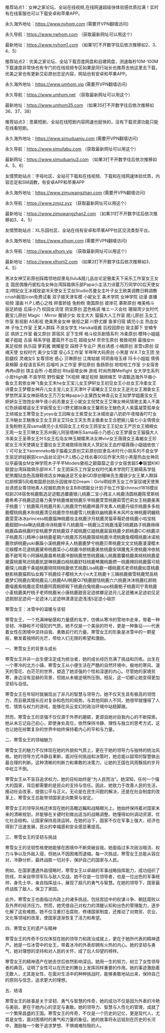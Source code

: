 推荐站点1：女神之家论坛、全站在线视频,在线网速超级快体验感优质拉满！实时有在线客服也可以下载安卓和苹果APP。

永久海外地址：https://www.nvhom.com (需要开VPN翻墙访问)

永久导航：https://www.nwhom.com （获取最新网址可以用这个）

最新地址：https://www.nvhom1.com （如果1打不开数字往后依次推移如2、3、4、5）

推荐站点2：优美之家论坛、全站下载百度网盘和自建网盘，测速每秒10M-100M下载速度非常快也有专门的在线视频专区如果是同行站长也推荐去他这里去下载，优美之家也有更新艾彩原创恋足内容，网站也有安卓和苹果APP。

永久海外地址：https://www.umhom.vip (需要开VPN翻墙访问)

永久导航：https://www.umhom.net （获取最新网址可以用这个）

最新地址：https://www.umhom35.com （如果35打不开数字往后依次推移如36、37、38）

推荐站点3：思慕短剧、全站在线短剧内容网速也挺快的，没有下载资源功能只能在线看短剧。

永久海外地址：https://www.simuduanju.com (需要开VPN翻墙访问)

永久导航：https://www.simufabu.com （获取最新网址可以用这个）

最新网址：https://www.simuduanju3.com （如果3打不开数字往后依次推移如4、5、6）

友情赞助站点：字母社区、全站可下载和在线视频、下载和在线网速体验优质，内容恋足和SM调教，有安卓APP和苹果APP

永久海外地址：https://www.zimuwangzhan.com (需要开VPN翻墙访问)

永久导航：https://www.zmxz.xyz （获取最新网址可以用这个）

最新地址：https://www.zimuwangzhan2.com （如果31打不开数字往后依次推移如3、4、5）

友情赞助站点：XL乐园社区、全站在线有安卓和苹果APP社区交流类型平台。

永久海外地址：https://www.xlhom.com (需要开VPN翻墙访问)

永久导航：https://www.xlhom.vip （获取最新网址可以用这个）

最新地址：https://www.xlhom2.com （如果2打不开数字往后依次推移如3、4、5）

黑冰女神艾彩原创踩踏领地奴隶岛)lulu&甜儿品丝论足傲柔天下采乐工作室女王女主 国民偶像丹妮松岛女神台湾踩踏俱乐部Papa小主活力诗蔓万万同学00后天使女主)明妃女王冰城玫姿冷天使女王艾丝Studio苏曼女主叶子女王欧美调教日韩调教crush婉慈Icon免费试看 双子姬天津车模 小妮女王 美术学院 女神学院 动漫 直播视频 漫画 H.P.L栖心之栈 碎蛋娇娃 兔粉粉 南国原创 彼岸花 慕斯原创 唯美格斗 丽足娇娃 后蕬小乃 校园女流氓 鸽宝原创 蓝色格调 唯エース会社 珊瑚湾少女时代 鹿宝儿原创 Magic︱Mirror 魔镜少女 妆主大大 猫猫大人工作室 甜儿原创 玉女工作室 影视剧 AS影视 绝美黑金女神 傲视之巅 川野尤娜 鱼爹归宿 婧児小主 热血女神 子怡工作室 王某人群踩 不良女学生 Haruka瑶酱 后校园原创 莜主脚下 安楠专区 病娇工作室 羲又原创 原宿风 足下生辉 格斗绞杀剧情系列 冷柔原创 模特小姐姐 蝎子姐姐 古装 萌系学娃 蘑菇开不出花 超级女M 奈奈生原创 极致视频 最強女m 美足视频 执乐园 萝莉酱 微耀星空 踩脖子专业户 黑丝诱惑 小楠原创 宣萱s原创 驭魂天使 女权时代 美少女S盟 安心S工作室 羊咩咩大码原创 小黑屋 W.K.T女王团 坐脸腿绞 灵魂女S 女尊领地 惑心 贝琳原创 江南姑娘 珂玥香培玉琢 玛卡小姐姐 倩倩臭棉脚 全程语言系列 后喵呜 jk工作室 萝拉原创 鱼肠原创 啦啦啦工作室 少女宿舍 冉冉s原创 琪主会所 小若原创 Rita丽塔女神 游戏 时尚热辣Meifight 女大学生系列 小思High踢 不良学院 野性偏爱 TK视频 裸足视频 捆绑绳艺 华语甄选海外华裔小鱼女王若依女神飞鱼女王禾he女王宝儿女王伊轩女王初见女王小丝女王冷柔女王诗蔓女王梦樱女神卉儿女主宠儿女王天津叶子诺曦女王艾丝女王逆光女王湘香女王梦悠然呆呆女神妖晴女王万万女神papa小主黛西女神青云女王如梦学姐鹿宝女王妍妍女王饱饱女神午夜小妈苏曼女王小妮女主倪梵女王艾琳女神风情艳主美人不美红色妖姬楼遥女王宇婉莹女王川野尤娜扶桑女王馨雨女王魅色夫人紫露凝萱孤单女王倾城女王寒雪女王yoyo女王回眸女王紫萱女王冰城玫姿八奶奶午夜暗香叮叮女王冷魅女王魅族女王女王菲主艾玛女王天生贵主傲柔女王合肥婉儿猫七小主倩倩女主兔粉粉无双sama婧児小主校园女王上校女王鸽宝女王王妃女王严厉女王楠楠女王周一女王贝琳女王苏州婉儿阿丽塔神乐Sama蕬小乃惑心女王梦晨女王猫猫大人冷美女王圣蒂女王叶S女王松岛女神玉蝴蝶黑冰女神vivi女王薇薇女王毒蝎女王珍妮女王冷天使婧女王蕾拉女王灵魂救赎玫瑰夫人冥妃女王血柠檬薇薇小姐姐依依丫丫可可女王Yaorenneko柚子猫羲又原创艾彩原创奴隶岛冰时代小刚系列不良女学生丽足娇娃婉慈Icon品丝论足H.P.L栖心之栈长春00后乔家大院小黑屋热血女神凤仪亭最强女M女神学院木子芊芊Models傲视之巅靡靡之音少女宿舍超S◆联盟KIKI联盟台湾踩踏俱乐部W.K.T 女王团采乐工作室女权时代美术学院叮王朝萌系学娃蛇煞魔狱血色高跟鞋夜店女神幽迷足艺全新QD原创暧昧先生魔镜少女王某人群踩红颜榜第5风格南国原创执乐园彼岸花Dream｜Girls明视界玉女工作室驭魂天使黑丝诱惑女尊领地素人挖掘机商务女主BiBi团靓女计划子怡工作室chnnsct1818摸丝校尉208宿舍桃鹿甄选足迹甄选麋鹿银儿桃鹿二宝小拽主人桃鹿汤圆桃鹿陈莹斯桃鹿希希子桃鹿逗逗暴力美学桃鹿维妮桃鹿乐爷桃鹿萱萱桃鹿茹雪巴莉女王桃鹿美离子桃鹿丫丫桃鹿筱月桃鹿月影儿桃鹿灵竹桃鹿梓晨开发素人桃鹿丹祖宗桃鹿多多桃鹿樱桃桃鹿木秋桃鹿清见桃鹿奈奈桃鹿雪儿桃鹿玖幽桃鹿禾未风吟女神桃鹿玥樾桃鹿雯雯冰冰princess桃鹿猫神桃鹿妆主桃鹿汐月桃鹿灵猫草莓奶昔桃鹿小哈宝桃鹿甜甜linda琳达桃鹿诗诗桃鹿平凡桃鹿简一桃鹿沅芷桃鹿浅夏S桃鹿路子桃鹿绵绵桃鹿森森桃鹿时安桃鹿罗宾桃鹿双子姬桃鹿亿姐桃鹿宸宸桃鹿夕颜桃鹿CiCi桃鹿凉子桃鹿苏儿精神小妹桃鹿星期六桃鹿苏苏桃鹿薇娅桃鹿冷鸢桃鹿鱼糯糯桃鹿冰诺桃鹿欣妍桃鹿yuki暴躁小溪桃鹿梓夫人桃鹿鹿梦兮桃鹿贝蒂桃鹿文文文桃鹿漫漫樱木花椒樱木花道桃鹿黛帝桃鹿菜小心桃鹿冷颜桃鹿美依桃鹿安琪魔鬼天使桃鹿冷依桃鹿不甜弯弯小阿姨桃鹿晨希桃鹿冷御桃鹿悠悠桃鹿婳儿桃鹿嘉馨桃鹿美桃桃桃鹿星黛露桃鹿鸳迟桃鹿凯瑟琳桃鹿白桃桃鹿舒钰桃鹿琴魔桃鹿燃一桃鹿辣妈桃鹿露可桃鹿琛儿桃鹿千条姐桃鹿晓晓晓桃鹿依艺桃鹿Lisa桃鹿一嬛桃鹿苏老师桃鹿如意桃鹿魅影桃鹿猫熙仙女殿下桃鹿绘子樱桃大大小x大王桃鹿十三姨桃鹿傲雪桃鹿梵高桃鹿梦幻桃鹿白鹭桃鹿云儿桃鹿AIU桃鹿Qi7桃鹿甜恬桃鹿六六桃鹿沐沐桃鹿红颜桃鹿喵酱紫桃鹿丝雯桃鹿阿霞婉婷殿下桃鹿白兔桃鹿supp桃鹿栀子桃鹿司宁青桃鹿小麦桃鹿美柠桃子老师桃鹿米小唐桃鹿甜音足迹槟榔足迹月儿足迹雅米足迹初见足迹胆胆足迹间一足迹沐儿足迹林潇潇足迹浅浅S足迹小祖宗



寒雪女王：冰雪中的温暖与坚韧

寒雪女王，一个充满神秘感和力量感的名字，仿佛从寒冷的雪地中走来，带着一种坚韧、冷静和不可侵犯的气质。她不仅是一个美丽的符号，更是一种象征——代表着女性在困境中坚持自我、勇敢前行的力量。寒雪女王的形象是冰雪中的一颗星辰，散发着独特的光芒，带给人们无限的希望和激励。

一、寒雪女王的背景与成长

寒雪女王并非一出生便注定成为统治者，她的成长经历充满了挑战和历练。出生在一个寒冷的北方小镇，寒雪女王从小便生活在严酷的自然环境中。极地的寒风、漫天的雪花、白茫茫的世界，塑造了她坚强的个性和深邃的内心。尽管她的家境贫寒，身边没有显赫的背景，但她从未被逆境所压倒。相反，这一切都让她变得更加坚韧与自信。

寒雪女王在年轻时就展现出了非凡的智慧与领导力。她不仅天生具有极高的领悟力，而且极其擅长应对复杂和危险的局势。与其他同龄人不同，她很早就懂得了人性、情势与权力的游戏，能够在风云变幻的政治环境中站稳脚跟。

然而，寒雪女王的坚强不仅仅源于外界的磨砺，更源自她对自我内心的不断探索。她从未忘记自己初心，即使身处高位，依然保持冷静、理性与独立的思考方式，这也让她在纷繁复杂的世界中始终保持着内心的平和与力量。

二、寒雪女王的领袖魅力

寒雪女王的魅力不仅体现在她的外貌和气质上，更在于她的领导力与独特的统治风格。她的领导方式冷静且果断，面对任何挑战和决策时，她总能以超常的智慧做出最合理的判断。这种清晰的判断力和果敢的决策力，让她的王国在风雨飘摇的岁月中屹立不倒。

寒雪女王从不盲目追求权力，她的目标始终是“为人民而治”。她深知，任何一个强大的国家，背后都需要的是民众的支持与信任。因此，她致力于改善人民的生活，推动社会改革，提倡公平与正义。无论是在民生问题的解决，还是在社会制度的改革上，寒雪女王总能带领国家走向繁荣与安定。

寒雪女王的领导风格还体现在她的高瞻远瞩和战略眼光上。她始终保持着对国家未来的清晰规划，并能够在关键时刻做出适当的战略调整。她懂得如何调动资源，优化社会结构，让国家保持高效运转。在她的治下，国家不仅在军事上强大，经济也得到了迅速发展，民众的幸福感和安全感显著提高。

三、寒雪女王的坚韧与挑战

寒雪女王的坚韧性格使她能够在困境中不断突破自我。她面临过多次政治暗流、权力斗争以及外敌入侵，但她从不因困难而退缩。每一次挑战，寒雪女王总能从容应对，冷静分析，最终战胜一切对手，保护自己的国家与人民。

例如，在国家遭遇外敌侵略时，寒雪女王以卓越的军事战略指挥能力，成功组织了防线，并亲自带领军队与敌人交战。她不仅是一位领导者，也是一位出色的军事统帅，身先士卒，亲自指挥战斗，展现了超凡的勇气与智慧。在她的领导下，国家最终战胜了敌人，保卫了家园。

此外，寒雪女王也面临过内政上的诸多挑战，包括宫廷中的权谋斗争、朝廷腐败以及外界的经济压力。然而，她凭借自己对权力的清醒认知和出色的管理能力，逐步化解了这些难题。她不仅注重打击腐败、修缮国家制度，还推动了对商贸、农业、文化等领域的改革，使国家逐渐恢复了活力和希望。

四、寒雪女王的遗产与精神

寒雪女王的传奇不仅仅体现在她的领导力和政治成就上，更在于她所代表的精神遗产。她是一位冰雪中的女王，带着冰冷的外表却拥有火热的内心。她的坚韧与勇气，她对理想的坚持和对人民的关怀，成了后人仰望的榜样。

寒雪女王的精神遗产在她去世后依然影响深远。她用一生的努力，树立了女性领导者的典范，证明了女性可以在历史的舞台上发挥同样重要的作用。她的事迹激励着无数人，尤其是女性，在面对生活中的种种挑战时，能够勇敢地站出来，保持自己的原则与信念，追求更大的理想。

五、结语

寒雪女王的故事是关于坚韧、勇气与智慧的传奇，她的成功不仅是因为外表的冷艳与美丽，更在于她内心的坚定与勇敢。她的领导力、智慧与人性化的管理，成就了一个繁荣昌盛的王国。寒雪女王的传奇，不仅是一个历史的记忆，更是现代人，尤其是女性，面对困境时的勇气和力量的象征。她的故事将永远铭刻在历史的长河中，激励每一个敢于追求梦想、不惧艰难险阻的人。

